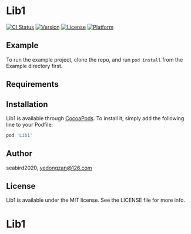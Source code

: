 # Lib1

[![CI Status](https://img.shields.io/travis/seabird2020/Lib1.svg?style=flat)](https://travis-ci.org/seabird2020/Lib1)
[![Version](https://img.shields.io/cocoapods/v/Lib1.svg?style=flat)](https://cocoapods.org/pods/Lib1)
[![License](https://img.shields.io/cocoapods/l/Lib1.svg?style=flat)](https://cocoapods.org/pods/Lib1)
[![Platform](https://img.shields.io/cocoapods/p/Lib1.svg?style=flat)](https://cocoapods.org/pods/Lib1)

## Example

To run the example project, clone the repo, and run `pod install` from the Example directory first.

## Requirements

## Installation

Lib1 is available through [CocoaPods](https://cocoapods.org). To install
it, simply add the following line to your Podfile:

```ruby
pod 'Lib1'
```

## Author

seabird2020, yedongzan@126.com

## License

Lib1 is available under the MIT license. See the LICENSE file for more info.
# Lib1
